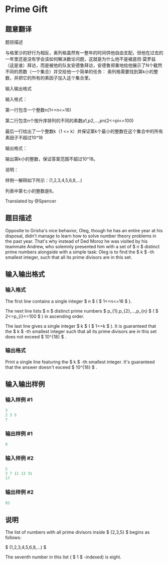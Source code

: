 # Prime Gift

## 题意翻译

题目描述

与格里沙的好行为相反，奥列格虽然有一整年的时间供他自由支配，但他在过去的一年里还是没有学会该如何解决数论问题，这就是为什么他不是被底但·莫罗兹（这是谁）拜访，而是被他的队友安德鲁拜访，安德鲁郑重地给他展示了N个截然不同的质数（一个集合）并交给他一个简单的任务： 奥列格需要找到第k小的整数，并把它的所有的素因子加入这个集合里。

输入输出格式

输入格式：

第一行包含一个整数n(1<=n<=16)

第二行包含n个按升序排列的不同的素数p1,p2,...,pn(2<=pi<=100)

最后一行给出了一个整数k（1 <= k）并保证第k个最小的整数在这个集合中的所有素因子不超过10^18

输出格式：

输出第k小的整数，保证答案范围不超过10^18。

说明：

样例一解释如下所示：(1,2,3,4,5,6,8,...)

列表中第七小的整数是8。

Translated by @Spencer 

## 题目描述

Opposite to Grisha's nice behavior, Oleg, though he has an entire year at his disposal, didn't manage to learn how to solve number theory problems in the past year. That's why instead of Ded Moroz he was visited by his teammate Andrew, who solemnly presented him with a set of $ n $ distinct prime numbers alongside with a simple task: Oleg is to find the $ k $ -th smallest integer, such that all its prime divisors are in this set.

## 输入输出格式

### 输入格式

The first line contains a single integer $ n $ ( $ 1<=n<=16 $ ).

The next line lists $ n $ distinct prime numbers $ p_{1},p_{2},...,p_{n} $ ( $ 2<=p_{i}<=100 $ ) in ascending order.

The last line gives a single integer $ k $ ( $ 1<=k $ ). It is guaranteed that the $ k $ -th smallest integer such that all its prime divisors are in this set does not exceed $ 10^{18} $ .

### 输出格式

Print a single line featuring the $ k $ -th smallest integer. It's guaranteed that the answer doesn't exceed $ 10^{18} $ .

## 输入输出样例

### 输入样例 #1

```cpp
3
2 3 5
7

```
### 输出样例 #1

```cpp
8

```
### 输入样例 #2

```cpp
5
3 7 11 13 31
17

```
### 输出样例 #2

```cpp
93

```
## 说明

The list of numbers with all prime divisors inside $ {2,3,5} $ begins as follows:

$ (1,2,3,4,5,6,8,...) $

The seventh number in this list ( $ 1 $ -indexed) is eight.

